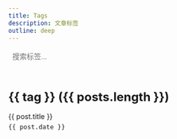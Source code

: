 ```yaml
---
title: Tags
description: 文章标签
outline: deep
---
```


<script setup>
import { ref, computed } from 'vue'
import { data } from '../.vitepress/theme/data/tags.data'

const searchQuery = ref('')
const filteredTags = computed(() => {
  const query = searchQuery.value.toLowerCase()
  return query
    ? Object.fromEntries(
        Object.entries(data).filter(([tag]) => 
          tag.toLowerCase().includes(query)
        )
      )
    : data
})
</script>

<div class="tags-search">
  <input 
    v-model="searchQuery" 
    type="text" 
    placeholder="搜索标签..." 
    class="search-input"
  />
</div>

<div class="tags-wrapper">
  <div v-for="(posts, tag) in filteredTags" :key="tag" class="tag-section">
    <h2 :id="tag">{{ tag }} ({{ posts.length }})</h2>
    <ul class="tag-posts">
      <li v-for="post in posts" :key="post.url" class="tag-post-item">
        <a :href="post.url" class="tag-post-title">{{ post.title }}</a>
        <span class="tag-post-date">{{ post.date }}</span>
      </li>
    </ul>
  </div>
</div>

<style scoped>
.tags-search {
  position: sticky;
  top: calc(var(--vp-nav-height) + 16px);
  z-index: 10;
  background-color: var(--vp-c-bg);
  padding: 1rem 0;
  margin: -1rem 0 1rem 0;
  border-bottom: 1px solid var(--vp-c-divider);
}

.search-input {
  width: 100%;
  padding: 0.5rem;
  border: 1px solid var(--vp-c-divider);
  border-radius: 4px;
  background: var(--vp-c-bg);
  color: var(--vp-c-text-1);
  font-size: 0.9rem;
}

.search-input:focus {
  outline: none;
  border-color: var(--vp-c-brand);
}

.tag-section {
  margin-bottom: 3rem;
}

.tag-section h2 {
  margin-bottom: 1rem;
  font-size: 1.5rem;
  color: var(--vp-c-brand);
  scroll-margin-top: 5rem;
}

.tag-posts {
  list-style: none;
  padding: 0;
}

.tag-post-item {
  margin: 0.8rem 0;
  display: flex;
  align-items: baseline;
  justify-content: space-between;
}

.tag-post-title {
  color: var(--vp-c-text-1);
  text-decoration: none;
  margin-right: 1rem;
  flex: 1;
}

.tag-post-title:hover {
  color: var(--vp-c-brand);
}

.tag-post-date {
  color: var(--vp-c-text-2);
  font-size: 0.9em;
  font-family: Monaco, monospace;
}

@media (max-width: 960px) {
  .tag-post-item {
    flex-direction: column;
  }
  
  .tag-post-date {
    margin-top: 0.3rem;
  }
}
</style>


